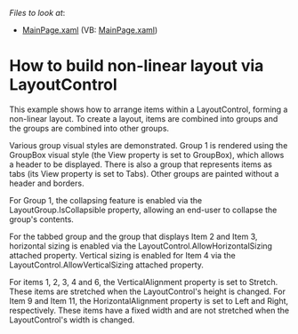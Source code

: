 <!-- default file list -->
*Files to look at*:

* [MainPage.xaml](./CS/LayoutControl_Ex/MainPage.xaml) (VB: [MainPage.xaml](./VB/LayoutControl_Ex/MainPage.xaml))
<!-- default file list end -->
# How to build non-linear layout via LayoutControl 


<p>This example shows how to arrange items within a LayoutControl, forming a non-linear layout. To create a layout, items are combined into groups and the groups are combined into other groups.</p><p>Various group visual styles are demonstrated. Group 1 is rendered using the GroupBox visual style (the View property is set to GroupBox), which allows a header to be displayed. There is also a group that represents items as tabs (its View property is set to Tabs). Other groups are painted without a header and borders.</p><p>For Group 1, the collapsing feature is enabled via the LayoutGroup.IsCollapsible property, allowing an end-user to collapse the group's contents.</p><p>For the tabbed group and the group that displays Item 2 and Item 3, horizontal sizing is enabled via the LayoutControl.AllowHorizontalSizing attached property. Vertical sizing is enabled for Item 4 via the LayoutControl.AllowVerticalSizing attached property.</p><p>For items 1, 2, 3, 4 and 6, the VerticalAlignment property is set to Stretch. These items are stretched when the LayoutControl's height is changed. For Item 9 and Item 11, the HorizontalAlignment property is set to Left and Right, respectively. These items have a fixed width and are not stretched when the LayoutControl's width is changed.</p>

<br/>


